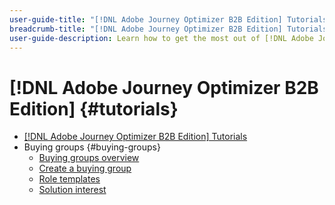 ```yaml
---
user-guide-title: "[!DNL Adobe Journey Optimizer B2B Edition] Tutorials"
breadcrumb-title: "[!DNL Adobe Journey Optimizer B2B Edition] Tutorials"
user-guide-description: Learn how to get the most out of [!DNL Adobe Journey Optimizer B2B Edition]. Orchestrate account and buying group journeys using built-in generative AI and industry-leading automation to maximize demand for specific offerings.
---
```


# [!DNL Adobe Journey Optimizer B2B Edition] {#tutorials}

+ [[!DNL Adobe Journey Optimizer B2B Edition] Tutorials](overview.md)
+ Buying groups {#buying-groups}
  + [Buying groups overview](/help/buying-groups/buying-groups-overview.md)
  + [Create a buying group](/help/buying-groups/create-a-buying-group.md)
  + [Role templates](/help/buying-groups/role-templates.md)
  + [Solution interest](/help/buying-groups/solution-interest.md)
  
